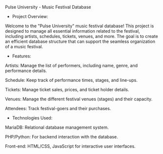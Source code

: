 Pulse University - Music Festival Database

- Project Overview:

Welcome to the "Pulse University" music festival database! This project is designed to manage all essential information related to the festival, including artists, schedules, tickets, venues, and more. 
The goal is to create an efficient database structure that can support the seamless organization of a music festival.

- Features:

Artists: Manage the list of performers, including name, genre, and performance details.

Schedule: Keep track of performance times, stages, and line-ups.

Tickets: Manage ticket sales, prices, and ticket holder details.

Venues: Manage the different festival venues (stages) and their capacity.

Attendees: Track festival-goers and their purchases.

- Technologies Used:

MariaDB: Relational database management system.

PHP/Python: For backend interaction with the database.

Front-end: HTML/CSS, JavaScript for interactive user interfaces.
